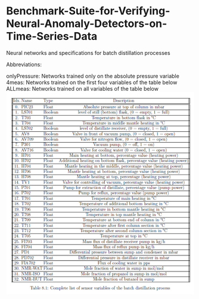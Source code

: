 # Benchmark-Suite-for-Verifying-Neural-Anomaly-Detectors-on-Time-Series-Data
Neural networks and specifications for batch distillation processes

Abbreviations:

onlyPressure: Networks trained only on the absolute pressure variable
4meas: Networks trained on the first four variables of the table below
ALLmeas: Networks trained on all variables of the table below
![plot](./images/Variables.png)
